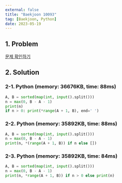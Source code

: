 ```yaml
---
external: false
title: "Baekjoon 10093"
tag: [Baekjoon, Python]
date: 2023-05-19
---
```


## 1. Problem

[문제 확인하기](https://www.acmicpc.net/problem/10093)

## 2. Solution

### 2-1. Python (memory: 36676KB, time: 88ms)

```python
A, B = sorted(map(int, input().split()))
n = max(0, B - A - 1)
print(n)
if n > 0: print(*range(A + 1, B), end=' ')
```

### 2-2. Python (memory: 35892KB, time: 88ms)

```python
A, B = sorted(map(int, input().split()))
n = max(0, B - A - 1)
print(n, *(range(A + 1, B)) if n else [])
```

### 2-3. Python (memory: 35892KB, time: 84ms)

```python
A, B = sorted(map(int, input().split()))
n = max(0, B - A - 1)
print(n, *range(A + 1, B)) if n > 0 else print(n)
```
